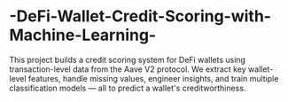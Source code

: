 # -DeFi-Wallet-Credit-Scoring-with-Machine-Learning-
This project builds a credit scoring system for DeFi wallets using transaction-level data from the Aave V2 protocol. We extract key wallet-level features, handle missing values, engineer insights, and train multiple classification models — all to predict a wallet's creditworthiness.
